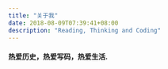 ```yaml
---
title: "关于我"
date: 2018-08-09T07:39:41+08:00
description: "Reading, Thinking and Coding"
---
```

#### 热爱历史，热爱写码，热爱生活.